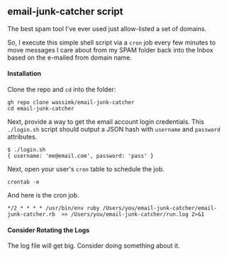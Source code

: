## email-junk-catcher script

The best spam tool I've ever used just allow-listed a set of domains. 

So, I execute this simple shell script via a `cron` job every few minutes to move messages I care about from my SPAM folder back into the Inbox based on the e-mailed from domain name.

#### Installation

Clone the repo and `cd` into the folder:
```shell
gh repo clone wassimk/email-junk-catcher
cd email-junk-catcher
```

Next, provide a way to get the email account login credentials. This `./login.sh` script should output a JSON hash with `username` and `password` attributes.

`````shell
$ ./login.sh
{ username: 'me@email.com', password: 'pass' }
`````

Next, open your user's `cron` table to schedule the job.

```
crontab -e
```

And here is the cron job.

```shell
*/2 * * * * /usr/bin/env ruby /Users/you/email-junk-catcher/email-junk-catcher.rb  >> /Users/you/email-junk-catcher/run.log 2>&1
```

#### Consider Rotating the Logs

The log file will get big. Consider doing something about it.
